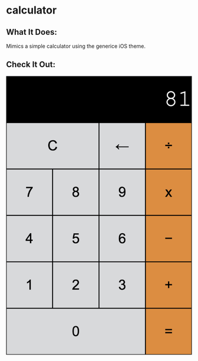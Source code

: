 # calculator

## What It Does:
Mimics a simple calculator using the generice iOS theme.

## Check It Out:
<img src='calculator.png' title='example image' align ="center" width='750' alt='example image' > 

